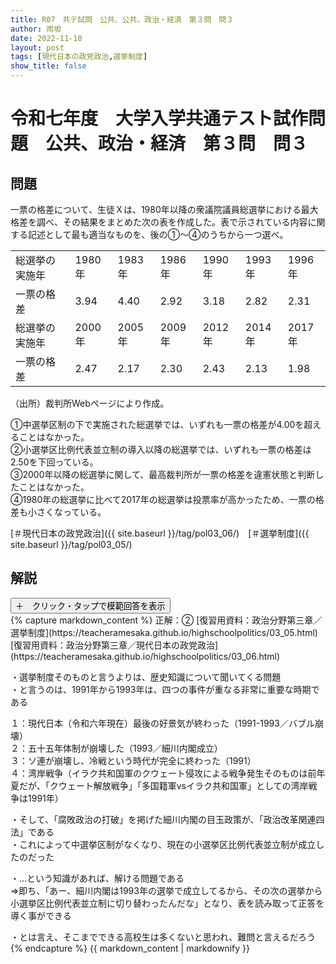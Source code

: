 ```yaml
---
title: R07　共テ試問　公共、公共、政治・経済　第３問　問３
author: 雨坂
date: 2022-11-10
layout: post
tags: [現代日本の政党政治,選挙制度]
show_title: false
---
```

  
# 令和七年度　大学入学共通テスト試作問題　公共、政治・経済　第３問　問３  

## 問題  
一票の格差について、生徒Ｘは、1980年以降の衆議院議員総選挙における最大格差を調べ、その結果をまとめた次の表を作成した。表で示されている内容に関する記述として最も適当なものを、後の①～④のうちから一つ選べ。  
  
|              |      |      |      |      |      |      |  
|--------------|------|------|------|------|------|------|  
|総選挙の実施年|1980年|1983年|1986年|1990年|1993年|1996年|  
|一票の格差    |3.94  |4.40  |2.92  |3.18  |2.82  |2.31  |  
|総選挙の実施年|2000年|2005年|2009年|2012年|2014年|2017年|  
|一票の格差    |2.47  |2.17  |2.30  |2.43  |2.13  |1.98  |  
  
（出所）裁判所Webページにより作成。  
  
①中選挙区制の下で実施された総選挙では、いずれも一票の格差が4.00を超えることはなかった。  
②小選挙区比例代表並立制の導入以降の総選挙では、いずれも一票の格差は2.50を下回っている。  
③2000年以降の総選挙に関して、最高裁判所が一票の格差を違憲状態と判断したことはなかった。  
④1980年の総選挙に比べて2017年の総選挙は投票率が高かったため、一票の格差も小さくなっている。  
  
[＃現代日本の政党政治]({{ site.baseurl }}/tag/pol03_06/)　[＃選挙制度]({{ site.baseurl }}/tag/pol03_05/)  
  
## 解説  
<div class="collapsible">
  <button class="collapsible-button">＋　クリック・タップで模範回答を表示</button>
  <div class="collapsible-content">
    {% capture markdown_content %}
正解：②  
[復習用資料：政治分野第三章／選挙制度](https://teacheramesaka.github.io/highschoolpolitics/03_05.html)  
[復習用資料：政治分野第三章／現代日本の政党政治](https://teacheramesaka.github.io/highschoolpolitics/03_06.html)  
  
・選挙制度そのものと言うよりは、歴史知識について聞いてくる問題  
・と言うのは、1991年から1993年は、四つの事件が重なる非常に重要な時期である  
  
１：現代日本（令和六年現在）最後の好景気が終わった（1991-1993／バブル崩壊）  
２：五十五年体制が崩壊した（1993／細川内閣成立）  
３：ソ連が崩壊し、冷戦という時代が完全に終わった（1991）  
４：湾岸戦争（イラク共和国軍のクウェート侵攻による戦争発生そのものは前年夏だが、「クウェート解放戦争」「多国籍軍vsイラク共和国軍」としての湾岸戦争は1991年）  
  
・そして、「腐敗政治の打破」を掲げた細川内閣の目玉政策が、「政治改革関連四法」である  
・これによって中選挙区制がなくなり、現在の小選挙区比例代表並立制が成立したのだった  
  
・…という知識があれば、解ける問題である  
⇒即ち、「あー、細川内閣は1993年の選挙で成立してるから、その次の選挙から小選挙区比例代表並立制に切り替わったんだな」となり、表を読み取って正答を導く事ができる  
  
・とは言え、そこまでできる高校生は多くないと思われ、難問と言えるだろう  
    {% endcapture %}
    {{ markdown_content | markdownify }}
  </div>
</div>
